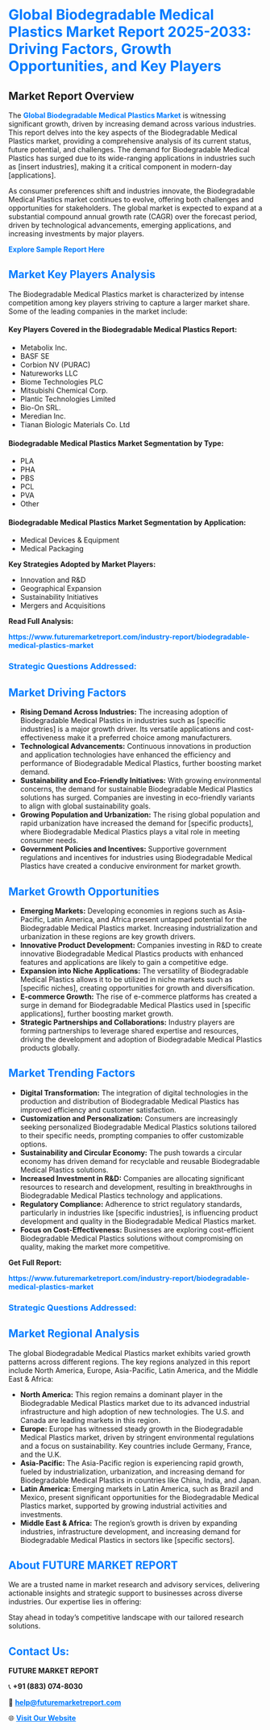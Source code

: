 <h1 style="color: #007BFF;">Global Biodegradable Medical Plastics Market Report 2025-2033: Driving Factors, Growth Opportunities, and Key Players</h1>

<section id="overview">
<h2>Market Report Overview</h2>
<p>The <a href="https://www.futuremarketreport.com/industry-report/biodegradable-medical-plastics-market" style="color: #007BFF; text-decoration: none;"><strong>Global Biodegradable Medical Plastics Market</strong></a> is witnessing significant growth, driven by increasing demand across various industries. This report delves into the key aspects of the Biodegradable Medical Plastics market, providing a comprehensive analysis of its current status, future potential, and challenges. The demand for Biodegradable Medical Plastics has surged due to its wide-ranging applications in industries such as [insert industries], making it a critical component in modern-day [applications].</p>
<p>As consumer preferences shift and industries innovate, the Biodegradable Medical Plastics market continues to evolve, offering both challenges and opportunities for stakeholders. The global market is expected to expand at a substantial compound annual growth rate (CAGR) over the forecast period, driven by technological advancements, emerging applications, and increasing investments by major players.</p>
</section>

<section id="overview">
<p><a href="https://www.futuremarketreport.com/request-sample/reportId=60268" style="color: #007BFF; text-decoration: none;"><strong>Explore Sample Report Here</strong></a></p>
</section>

<section id="key-players">
<h2 style="color: #007BFF;">Market Key Players Analysis</h2>
<p>The Biodegradable Medical Plastics market is characterized by intense competition among key players striving to capture a larger market share. Some of the leading companies in the market include:</p>
<h4>Key Players Covered in the Biodegradable Medical Plastics Report:</h4>
<ul><li>Metabolix Inc.</li><li>BASF SE</li><li>Corbion NV (PURAC)</li><li>Natureworks LLC</li><li>Biome Technologies PLC</li><li>Mitsubishi Chemical Corp.</li><li>Plantic Technologies Limited</li><li>Bio-On SRL.</li><li>Meredian Inc.</li><li>Tianan Biologic Materials Co. Ltd</li></ul>
<h4>Biodegradable Medical Plastics Market Segmentation by Type:</h4>
<ul><li>PLA</li><li>PHA</li><li>PBS</li><li>PCL</li><li>PVA</li><li>Other</li></ul>

<h4>Biodegradable Medical Plastics Market Segmentation by Application:</h4>
<ul><li>Medical Devices &amp; Equipment</li><li>Medical Packaging</li></ul>
<p><strong>Key Strategies Adopted by Market Players:</strong></p>
<ul>
<li>Innovation and R&D</li>
<li>Geographical Expansion</li>
<li>Sustainability Initiatives</li>
<li>Mergers and Acquisitions</li>
</ul>
</section>

<section>
<p><strong>Read Full Analysis: </strong></p><a href="https://www.futuremarketreport.com/industry-report/biodegradable-medical-plastics-market" style="color: #007BFF; text-decoration: none;"><strong>https://www.futuremarketreport.com/industry-report/biodegradable-medical-plastics-market</strong></a>
<h3 style="color: #007BFF;">Strategic Questions Addressed:</h3>
</section>

<section id="driving-factors">
<h2 style="color: #007BFF;">Market Driving Factors</h2>
<ul>
<li><strong>Rising Demand Across Industries:</strong> The increasing adoption of Biodegradable Medical Plastics in industries such as [specific industries] is a major growth driver. Its versatile applications and cost-effectiveness make it a preferred choice among manufacturers.</li>
<li><strong>Technological Advancements:</strong> Continuous innovations in production and application technologies have enhanced the efficiency and performance of Biodegradable Medical Plastics, further boosting market demand.</li>
<li><strong>Sustainability and Eco-Friendly Initiatives:</strong> With growing environmental concerns, the demand for sustainable Biodegradable Medical Plastics solutions has surged. Companies are investing in eco-friendly variants to align with global sustainability goals.</li>
<li><strong>Growing Population and Urbanization:</strong> The rising global population and rapid urbanization have increased the demand for [specific products], where Biodegradable Medical Plastics plays a vital role in meeting consumer needs.</li>
<li><strong>Government Policies and Incentives:</strong> Supportive government regulations and incentives for industries using Biodegradable Medical Plastics have created a conducive environment for market growth.</li>
</ul>
</section>

<section id="growth-opportunities">
<h2 style="color: #007BFF;">Market Growth Opportunities</h2>
<ul>
<li><strong>Emerging Markets:</strong> Developing economies in regions such as Asia-Pacific, Latin America, and Africa present untapped potential for the Biodegradable Medical Plastics market. Increasing industrialization and urbanization in these regions are key growth drivers.</li>
<li><strong>Innovative Product Development:</strong> Companies investing in R&D to create innovative Biodegradable Medical Plastics products with enhanced features and applications are likely to gain a competitive edge.</li>
<li><strong>Expansion into Niche Applications:</strong> The versatility of Biodegradable Medical Plastics allows it to be utilized in niche markets such as [specific niches], creating opportunities for growth and diversification.</li>
<li><strong>E-commerce Growth:</strong> The rise of e-commerce platforms has created a surge in demand for Biodegradable Medical Plastics used in [specific applications], further boosting market growth.</li>
<li><strong>Strategic Partnerships and Collaborations:</strong> Industry players are forming partnerships to leverage shared expertise and resources, driving the development and adoption of Biodegradable Medical Plastics products globally.</li>
</ul>
</section>

<section id="trending-factors">
<h2 style="color: #007BFF;">Market Trending Factors</h2>
<ul>
<li><strong>Digital Transformation:</strong> The integration of digital technologies in the production and distribution of Biodegradable Medical Plastics has improved efficiency and customer satisfaction.</li>
<li><strong>Customization and Personalization:</strong> Consumers are increasingly seeking personalized Biodegradable Medical Plastics solutions tailored to their specific needs, prompting companies to offer customizable options.</li>
<li><strong>Sustainability and Circular Economy:</strong> The push towards a circular economy has driven demand for recyclable and reusable Biodegradable Medical Plastics solutions.</li>
<li><strong>Increased Investment in R&D:</strong> Companies are allocating significant resources to research and development, resulting in breakthroughs in Biodegradable Medical Plastics technology and applications.</li>
<li><strong>Regulatory Compliance:</strong> Adherence to strict regulatory standards, particularly in industries like [specific industries], is influencing product development and quality in the Biodegradable Medical Plastics market.</li>
<li><strong>Focus on Cost-Effectiveness:</strong> Businesses are exploring cost-efficient Biodegradable Medical Plastics solutions without compromising on quality, making the market more competitive.</li>
</ul>
</section>

<section>
<p><strong>Get Full Report: </strong></p><a href="https://www.futuremarketreport.com/industry-report/biodegradable-medical-plastics-market" style="color: #007BFF; text-decoration: none;"><strong>https://www.futuremarketreport.com/industry-report/biodegradable-medical-plastics-market</strong></a>
<h3 style="color: #007BFF;">Strategic Questions Addressed:</h3>
</section>


<section id="regional-analysis">
<h2 style="color: #007BFF;">Market Regional Analysis</h2>
<p>The global Biodegradable Medical Plastics market exhibits varied growth patterns across different regions. The key regions analyzed in this report include North America, Europe, Asia-Pacific, Latin America, and the Middle East & Africa:</p>
<ul>
<li><strong>North America:</strong> This region remains a dominant player in the Biodegradable Medical Plastics market due to its advanced industrial infrastructure and high adoption of new technologies. The U.S. and Canada are leading markets in this region.</li>
<li><strong>Europe:</strong> Europe has witnessed steady growth in the Biodegradable Medical Plastics market, driven by stringent environmental regulations and a focus on sustainability. Key countries include Germany, France, and the U.K.</li>
<li><strong>Asia-Pacific:</strong> The Asia-Pacific region is experiencing rapid growth, fueled by industrialization, urbanization, and increasing demand for Biodegradable Medical Plastics in countries like China, India, and Japan.</li>
<li><strong>Latin America:</strong> Emerging markets in Latin America, such as Brazil and Mexico, present significant opportunities for the Biodegradable Medical Plastics market, supported by growing industrial activities and investments.</li>
<li><strong>Middle East & Africa:</strong> The region’s growth is driven by expanding industries, infrastructure development, and increasing demand for Biodegradable Medical Plastics in sectors like [specific sectors].</li>
</ul>
</section>

<footer>
<h2 style="color: #007BFF;">About FUTURE MARKET REPORT</h2>
<p>We are a trusted name in market research and advisory services, delivering actionable insights and strategic support to businesses across diverse industries. Our expertise lies in offering:</p>

<p>Stay ahead in today’s competitive landscape with our tailored research solutions.</p>

<h2 style="color: #007BFF;">Contact Us:</h2>
<p><strong>FUTURE MARKET REPORT</strong></p>
<p>📞 <strong>+91 (883) 074-8030</strong></p>
<p>📧 <strong><a href="mailto:help@futuremarketreport.com" style="color: #007BFF;">help@futuremarketreport.com</a></strong></p>
<p>🌐 <strong><a href="https://www.futuremarketreport.com/" style="color: #007BFF;">Visit Our Website</a></strong></p>
</footer>